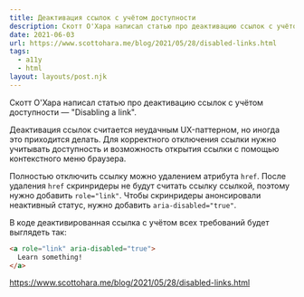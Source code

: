 ```yaml
---
title: Деактивация ссылок с учётом доступности
description: Скотт О'Хара написал статью про деактивацию ссылок с учётом доступности
date: 2021-06-03
url: https://www.scottohara.me/blog/2021/05/28/disabled-links.html
tags:
  - a11y
  - html
layout: layouts/post.njk
---
```

Скотт О'Хара написал статью про деактивацию ссылок с учётом доступности — "Disabling a link".

Деактивация ссылок считается неудачным UX-паттерном, но иногда это приходится делать. Для корректного отключения ссылки нужно учитывать доступность и возможность открытия ссылки с помощью контекстного меню браузера.

Полностью отключить ссылку можно удалением атрибута `href`. После удаления `href` скринридеры не будут считать ссылку ссылкой, поэтому нужно добавить `role="link"`. Чтобы скринридеры анонсировали неактивный статус, нужно добавить `aria-disabled="true"`.

В коде деактивированная ссылка с учётом всех требований будет выглядеть так:

```html
<a role="link" aria-disabled="true">
  Learn something!
</a>
```

https://www.scottohara.me/blog/2021/05/28/disabled-links.html
